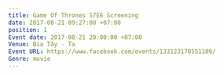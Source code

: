 ```yaml
---
title: Game Of Thrones S7E6 Screening
date: 2017-08-21 09:27:00 +07:00
position: 1
Event date: 2017-08-21 20:00:00 +07:00
Venue: Bia Tây - Ta
Event URL: https://www.facebook.com/events/133123170551109/
Genre: movie
---
```


